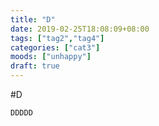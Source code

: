 ```yaml
---
title: "D"
date: 2019-02-25T18:08:09+08:00
tags: ["tag2","tag4"]
categories: ["cat3"]
moods: ["unhappy"]
draft: true
---
```


#D
```
DDDDD
```